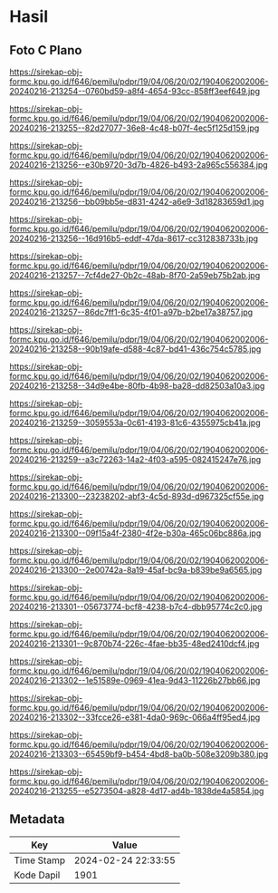 # Hasil

## Foto C Plano

https://sirekap-obj-formc.kpu.go.id/f646/pemilu/pdpr/19/04/06/20/02/1904062002006-20240216-213254--0760bd59-a8f4-4654-93cc-858ff3eef649.jpg

https://sirekap-obj-formc.kpu.go.id/f646/pemilu/pdpr/19/04/06/20/02/1904062002006-20240216-213255--82d27077-36e8-4c48-b07f-4ec5f125d159.jpg

https://sirekap-obj-formc.kpu.go.id/f646/pemilu/pdpr/19/04/06/20/02/1904062002006-20240216-213256--e30b9720-3d7b-4826-b493-2a965c556384.jpg

https://sirekap-obj-formc.kpu.go.id/f646/pemilu/pdpr/19/04/06/20/02/1904062002006-20240216-213256--bb09bb5e-d831-4242-a6e9-3d18283659d1.jpg

https://sirekap-obj-formc.kpu.go.id/f646/pemilu/pdpr/19/04/06/20/02/1904062002006-20240216-213256--16d916b5-eddf-47da-8617-cc312838733b.jpg

https://sirekap-obj-formc.kpu.go.id/f646/pemilu/pdpr/19/04/06/20/02/1904062002006-20240216-213257--7cf4de27-0b2c-48ab-8f70-2a59eb75b2ab.jpg

https://sirekap-obj-formc.kpu.go.id/f646/pemilu/pdpr/19/04/06/20/02/1904062002006-20240216-213257--86dc7ff1-6c35-4f01-a97b-b2be17a38757.jpg

https://sirekap-obj-formc.kpu.go.id/f646/pemilu/pdpr/19/04/06/20/02/1904062002006-20240216-213258--90b19afe-d588-4c87-bd41-436c754c5785.jpg

https://sirekap-obj-formc.kpu.go.id/f646/pemilu/pdpr/19/04/06/20/02/1904062002006-20240216-213258--34d9e4be-80fb-4b98-ba28-dd82503a10a3.jpg

https://sirekap-obj-formc.kpu.go.id/f646/pemilu/pdpr/19/04/06/20/02/1904062002006-20240216-213259--3059553a-0c61-4193-81c6-4355975cb41a.jpg

https://sirekap-obj-formc.kpu.go.id/f646/pemilu/pdpr/19/04/06/20/02/1904062002006-20240216-213259--a3c72263-14a2-4f03-a595-082415247e76.jpg

https://sirekap-obj-formc.kpu.go.id/f646/pemilu/pdpr/19/04/06/20/02/1904062002006-20240216-213300--23238202-abf3-4c5d-893d-d967325cf55e.jpg

https://sirekap-obj-formc.kpu.go.id/f646/pemilu/pdpr/19/04/06/20/02/1904062002006-20240216-213300--09f15a4f-2380-4f2e-b30a-465c06bc886a.jpg

https://sirekap-obj-formc.kpu.go.id/f646/pemilu/pdpr/19/04/06/20/02/1904062002006-20240216-213300--2e00742a-8a19-45af-bc9a-b839be9a6565.jpg

https://sirekap-obj-formc.kpu.go.id/f646/pemilu/pdpr/19/04/06/20/02/1904062002006-20240216-213301--05673774-bcf8-4238-b7c4-dbb95774c2c0.jpg

https://sirekap-obj-formc.kpu.go.id/f646/pemilu/pdpr/19/04/06/20/02/1904062002006-20240216-213301--9c870b74-226c-4fae-bb35-48ed2410dcf4.jpg

https://sirekap-obj-formc.kpu.go.id/f646/pemilu/pdpr/19/04/06/20/02/1904062002006-20240216-213302--1e51589e-0969-41ea-9d43-11226b27bb66.jpg

https://sirekap-obj-formc.kpu.go.id/f646/pemilu/pdpr/19/04/06/20/02/1904062002006-20240216-213302--33fcce26-e381-4da0-969c-066a4ff95ed4.jpg

https://sirekap-obj-formc.kpu.go.id/f646/pemilu/pdpr/19/04/06/20/02/1904062002006-20240216-213303--65459bf9-b454-4bd8-ba0b-508e3209b380.jpg

https://sirekap-obj-formc.kpu.go.id/f646/pemilu/pdpr/19/04/06/20/02/1904062002006-20240216-213255--e5273504-a828-4d17-ad4b-1838de4a5854.jpg


## Metadata

| Key        | Value               |
| ---------- | ------------------- |
| Time Stamp | 2024-02-24 22:33:55 |
| Kode Dapil | 1901                |



